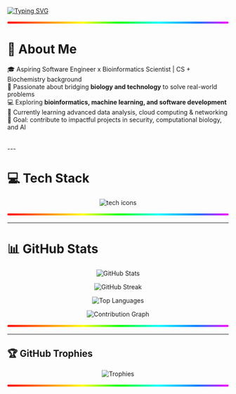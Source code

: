 <!-- Typing SVG -->
[![Typing SVG](https://readme-typing-svg.herokuapp.com?font=Fira+Code&size=24&pause=1000&color=F75C7E&width=800&lines=Hi+there%2C+I'm+Kingsley+%F0%9F%91%8B;Aspiring+Software+Engineer+%2B+Bioinformatics+Scientist;Passionate+about+AI%2C+Security%2C+and+Computational+Biology)](https://git.io/typing-svg)

<p align="center">
  <img alt="rainbow divider" src='data:image/svg+xml;utf8,
  <svg xmlns="http://www.w3.org/2000/svg" width="900" height="16" viewBox="0 0 900 16" preserveAspectRatio="none">
    <defs>
      <linearGradient id="g" x1="0" x2="1" y1="0" y2="0">
        <stop offset="0%" stop-color="%23ff0000"/>
        <stop offset="17%" stop-color="%23ff7f00"/>
        <stop offset="34%" stop-color="%23ffff00"/>
        <stop offset="51%" stop-color="%2300ff00"/>
        <stop offset="68%" stop-color="%2300ffff"/>
        <stop offset="85%" stop-color="%23007fff"/>
        <stop offset="100%" stop-color="%23ff00ff"/>
      </linearGradient>
    </defs>
    <rect x="0" y="4" width="900" height="8" rx="4" fill="url(%23g)"/>
  </svg>' />
</p>


# 💫 About Me  
🎓 Aspiring Software Engineer x Bioinformatics Scientist | CS + Biochemistry background  
🧬 Passionate about bridging **biology and technology** to solve real-world problems  
💻 Exploring **bioinformatics, machine learning, and software development**  
🌱 Currently learning advanced data analysis, cloud computing & networking  
🎯 Goal: contribute to impactful projects in security, computational biology, and AI  

<p align="center">
  <img src="https://raw.githubusercontent.com/andreasbm/readme/master/assets/lines/rainbow.png" width="100%" height="4px" />
</p>
---

# 💻 Tech Stack  

<p align="center">
  <img src="https://skillicons.dev/icons?i=cpp,java,python,html,git,github,docker,postman,powershell" alt="tech icons"/>
</p>

<p align="center">
  <img alt="rainbow divider" src='data:image/svg+xml;utf8,
  <svg xmlns="http://www.w3.org/2000/svg" width="900" height="16" viewBox="0 0 900 16" preserveAspectRatio="none">
    <defs>
      <linearGradient id="g" x1="0" x2="1" y1="0" y2="0">
        <stop offset="0%" stop-color="%23ff0000"/>
        <stop offset="17%" stop-color="%23ff7f00"/>
        <stop offset="34%" stop-color="%23ffff00"/>
        <stop offset="51%" stop-color="%2300ff00"/>
        <stop offset="68%" stop-color="%2300ffff"/>
        <stop offset="85%" stop-color="%23007fff"/>
        <stop offset="100%" stop-color="%23ff00ff"/>
      </linearGradient>
    </defs>
    <rect x="0" y="4" width="900" height="8" rx="4" fill="url(%23g)"/>
  </svg>' />
</p>

---

# 📊 GitHub Stats  

<p align="center">
  <img src="https://github-readme-stats.vercel.app/api?username=Kingsleyxelo&show_icons=true&count_private=true&hide_border=true&theme=radical" alt="GitHub Stats" />
</p>

<p align="center">
  <img src="https://github-readme-streak-stats.herokuapp.com/?user=Kingsleyxelo&theme=radical&hide_border=true" alt="GitHub Streak" />
</p>

<p align="center">
  <img src="https://github-readme-stats.vercel.app/api/top-langs/?username=Kingsleyxelo&langs_count=10&layout=compact&hide_border=true&theme=radical" alt="Top Languages" />
</p>

<p align="center">
  <img src="https://github-readme-activity-graph.vercel.app/graph?username=Kingsleyxelo&theme=radical" alt="Contribution Graph" />
</p>

<p align="center">
  <img alt="rainbow divider" src='data:image/svg+xml;utf8,
  <svg xmlns="http://www.w3.org/2000/svg" width="900" height="16" viewBox="0 0 900 16" preserveAspectRatio="none">
    <defs>
      <linearGradient id="g" x1="0" x2="1" y1="0" y2="0">
        <stop offset="0%" stop-color="%23ff0000"/>
        <stop offset="17%" stop-color="%23ff7f00"/>
        <stop offset="34%" stop-color="%23ffff00"/>
        <stop offset="51%" stop-color="%2300ff00"/>
        <stop offset="68%" stop-color="%2300ffff"/>
        <stop offset="85%" stop-color="%23007fff"/>
        <stop offset="100%" stop-color="%23ff00ff"/>
      </linearGradient>
    </defs>
    <rect x="0" y="4" width="900" height="8" rx="4" fill="url(%23g)"/>
  </svg>' />
</p>


---

## 🏆 GitHub Trophies  

<p align="center">
  <img src="https://github-profile-trophy.vercel.app/?username=Kingsleyxelo&theme=radical&no-frame=false&no-bg=false&margin-w=4" alt="Trophies" />
</p>

<p align="center">
  <img alt="rainbow divider" src='data:image/svg+xml;utf8,
  <svg xmlns="http://www.w3.org/2000/svg" width="900" height="16" viewBox="0 0 900 16" preserveAspectRatio="none">
    <defs>
      <linearGradient id="g" x1="0" x2="1" y1="0" y2="0">
        <stop offset="0%" stop-color="%23ff0000"/>
        <stop offset="17%" stop-color="%23ff7f00"/>
        <stop offset="34%" stop-color="%23ffff00"/>
        <stop offset="51%" stop-color="%2300ff00"/>
        <stop offset="68%" stop-color="%2300ffff"/>
        <stop offset="85%" stop-color="%23007fff"/>
        <stop offset="100%" stop-color="%23ff00ff"/>
      </linearGradient>
    </defs>
    <rect x="0" y="4" width="900" height="8" rx="4" fill="url(%23g)"/>
  </svg>' />
</p>


